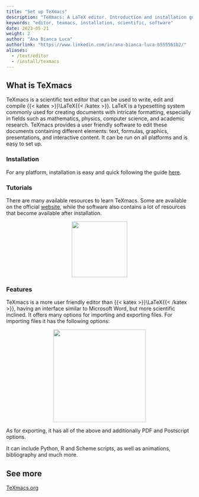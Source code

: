```yaml
---
title: "Set up TeXmacs"
description: "TeXmacs: A LaTeX editor. Introduction and installation guide."
keywords: "editor, texmacs, installation, scientific, software"
date: 2023-05-21
weight: 2
author: "Ana Bianca Luca"
authorlink: "https://www.linkedin.com/in/ana-bianca-luca-b555561b2/"
aliases:
  - /text/editor
  - /install/texmacs
---
```


## What is TeXmacs
TeXmacs is a scientific text editor that can be used to write, edit and compile {{< katex >}}\LaTeX{{< /katex >}}. 
LaTeX is a typesetting system commonly used for creating documents with intricate formatting, especially in fields such as mathematics, physics, computer science, and academic research. TeXmacs provides a user friendly software to edit these documents containing different elements: text, formulas, graphics, presentations, and interactive content. It can be run on all platforms and is easy to set up.

### Installation
For any platform, installation is easy and quick following the guide [here](https://www.texmacs.org/tmweb/download/other.en.html).

### Tutorials
There are many available resources to learn TeXmacs. Some are available on the official [website](https://www.texmacs.org/tmweb/help/tutorial.en.html), while the software also contains a lot of resources that become available after installation.

<p align = "center">
<img src = "../images/texmacs-guide.png" width=150">
</p>

### Features
TeXmacs is a more user friendly editor than {{< katex >}}\LaTeX{{< /katex >}}, having an interface similar to Microsoft Word, but more scientific inclined. It offers many options for importing and exporting files. For importing files it has the following options:

<p align = "center">
<img src = "../images/texmacs-import.png" width=250">
</p>

As for exporting, it has all of the above and additionally PDF and Postscript options. 

It can include Python, R and Scheme scripts, as well as animations, bibliography and much more. 

## See more
[TeXmacs.org](https://www.texmacs.org/tmweb/home/welcome.en.html)